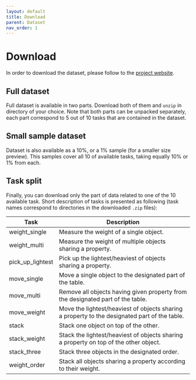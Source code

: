 ```yaml
---
layout: default
title: Download
parent: Dataset
nav_order: 1
---
```


# Download

In order to download the dataset, please follow to the [project website](https://michaal94.github.io/NS-AP/codebase).

## Full dataset

Full dataset is available in two parts. Download both of them and `unzip` in directory of your choice. Note that both parts can be unpacked separately, each part correspond to 5 out of 10 tasks that are contained in the dataset.

## Small sample dataset

Dataset is also available as a 10%, or a 1% sample (for a smaller size preview). This samples cover all 10 of available tasks, taking equally 10% or 1% from each.

## Task split

Finally, you can download only the part of data related to one of the 10 available task. Short description of tasks is presented as following (task names correspond to directories in the downloaded `.zip` files):

| Task      | Description |
| ----------- | ----------- |
| weight_single | Measure the weight of a single object. |
| weight_multi | Measure the weight of multiple objects sharing a property. |
| pick_up_lightest | Pick up the lightest/heaviest of objects sharing a property. |
| move_single | Move a single object to the designated part of the table. |
| move_multi | Remove all objects having given property from the designated part of the table. |
| move_weight | Move the lightest/heaviest of objects sharing a property to the designated part of the table. |
| stack | Stack one object on top of the other. |
| stack_weight | Stack the lightest/heaviest of objects sharing a property on top of the other object. |
| stack_three | Stack three objects in the designated order. |
| weight_order | Stack all objects sharing a property according to their weight. |
